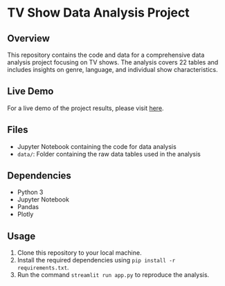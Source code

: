 # TV Show Data Analysis Project

## Overview
This repository contains the code and data for a comprehensive data analysis project focusing on TV shows. The analysis covers 22 tables and includes insights on genre, language, and individual show characteristics.

## Live Demo
For a live demo of the project results, please visit [here](https://tvshows.streamlit.app/).

## Files
- Jupyter Notebook containing the code for data analysis
- `data/`: Folder containing the raw data tables used in the analysis

## Dependencies
- Python 3
- Jupyter Notebook
- Pandas
- Plotly

## Usage
1. Clone this repository to your local machine.
2. Install the required dependencies using `pip install -r requirements.txt`.
3. Run the command `streamlit run app.py` to reproduce the analysis.
